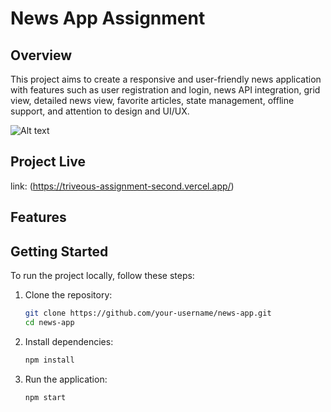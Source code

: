 # News App Assignment

## Overview
This project aims to create a responsive and user-friendly news application with features such as user registration and login, news API integration, grid view, detailed news view, favorite articles, state management, offline support, and attention to design and UI/UX.

![Alt text](https://githubpurpose.s3.ap-south-1.amazonaws.com/triveous_second.png?response-content-disposition=inline&X-Amz-Security-Token=IQoJb3JpZ2luX2VjEIX%2F%2F%2F%2F%2F%2F%2F%2F%2F%2FwEaCmFwLXNvdXRoLTEiRzBFAiEA4UczRbk2LRgs20q%2FN879cptymwCIpbhGvOK8El9Gj9YCIFAuS8yIkSfXQ3IDmtH7jHG2tggWhlfIFhxet1gCCOM%2FKu0CCP7%2F%2F%2F%2F%2F%2F%2F%2F%2F%2FwEQARoMMzI2MTY0NDk1NjA2IgzDH6IpLEYvRED1fYQqwQLmX3FCXOHUNoLJMyMVCgudS4IyiaH6XHqYqs3Bh053DHmbpLRh12iMP4X6VXxfVMiaq2QPOFSFh2VHHoiEeXaojTmC3AYdk5X6GF4DTClbdGwY%2B74OaPYo8n5ePu95K2mv635aA%2F34C8mALAos0uMxAIu9IxReD074M55QgjCmA9mjGas79PUndWSdmjtBOBi5Itn7ZTY3sTtgV3JSrPhFE9sFFZJoVWCfjc%2FkIvO8dthjzpjz2Wkjp5RU18CjV8yRSQ%2F9tEXh3cCgwD1ZgL0IrksxoLm4TW0iW0erXY5PEy%2BriV7l9B5ubF%2Fw27fIefUa6sKYkNUvBb8kvvkXa9062bMaT8BpOSuwLUCF1kzY7QZ4eSrpQeXo%2BZwk3QPriqCYWF3rPYSMw1O5bJNOAJQVfHDCq9tXOVpLlq6CYtcHMsUw3I6PrAY6swLzDCmFVZj2lZa9aXLKtMuOmxBqfknITizdEoeo6DFd7NBBf4hTuEU5jGqbYsCp%2B4x5zHWSevyjJty1UQMkuHlNrBnBbpJfQam3FgSGzvNPa0JR0otBO79sWqQuwVu%2FqI%2FvCOKCdqm6Wi6TvXlvM6TyUay6fgQ7EqXTQI%2B%2FShJx5BxdMbdoZzE4LyJCMXdmJwlfbDVcEOmV%2FtbJ%2B%2B1DC7%2BmrHG2pO1M4lL4XM3g%2FI4VdX7UlHFmzHaO95teMTl4W4pLn7D1WYPzMTxlWzljUBlPEdHXhR2Q6%2BHkH11ax0rPy8mzh4e3IeP1chi8VYzTjdApKMc%2BYXxNOZgAY1BRmtLRtoSanbQztsTc9W7LNKJZ6IZO9K9i2oxOh6neTQ56fRNxlgJ%2BOxXn4bkiY%2ByYef91O%2F4P&X-Amz-Algorithm=AWS4-HMAC-SHA256&X-Amz-Date=20231221T050810Z&X-Amz-SignedHeaders=host&X-Amz-Expires=300&X-Amz-Credential=ASIAUX4HLHT3PFCCSSM4%2F20231221%2Fap-south-1%2Fs3%2Faws4_request&X-Amz-Signature=0c41e084ebb6d432780e33ad9829b30865a8db1ac8eb54e2cb35f098709ef83b)

## Project Live
link: (https://triveous-assignment-second.vercel.app/)

## Features


## Getting Started
To run the project locally, follow these steps:

1. Clone the repository:

   ```bash
   git clone https://github.com/your-username/news-app.git
   cd news-app
2. Install dependencies:
    ```bash
    npm install

2. Run the application:
    ```bash
    npm start

